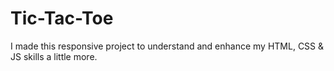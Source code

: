 # Tic-Tac-Toe
I made this responsive project to understand and enhance my HTML, CSS &amp; JS skills a little more.

